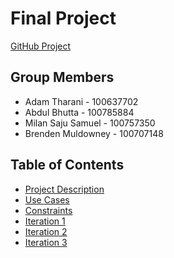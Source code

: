 # Final Project

[GitHub Project](https://github.com/users/adamtharani/projects/1/)

## Group Members

- Adam Tharani - 100637702
- Abdul Bhutta - 100785884
- Milan Saju Samuel - 100757350
- Brenden Muldowney - 100707148

## Table of Contents
- [Project Description](project_description.md)
- [Use Cases](use_cases.md)
- [Constraints](constraints.md)
- [Iteration 1](iteration_1.md)
- [Iteration 2](iteration_2.md)
- [Iteration 3](iteration_3.md)
